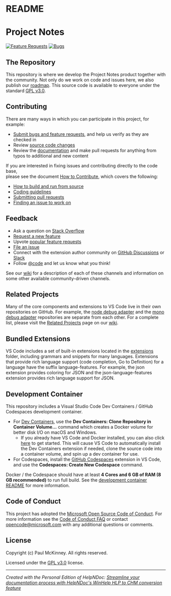 # README

# Project Notes
[![Feature Requests](https://img.shields.io/github/issues/kestermckinney/projectnotes/feature-request.svg)](https://github.com/proectnotes/issues?q=is%3Aopen+is%3Aissue+label%3Afeature-request+sort%3Areactions-%2B1-desc)
[![Bugs](https://img.shields.io/github/issues/kestermckinney/projectnotes/bug.svg)](https://github.com/kestermckinney/projectnotes/issues?utf8=✓&q=is%3Aissue+is%3Aopen+label%3Abug)


## The Repository

This repository is where we develop the Project Notes product together with the community. Not only do we work on code and issues here, we also publish our [roadmap](<https://github.com/kestermckinney/ProjectNotes/wiki/Roadmap>). This source code is available to everyone under the standard [GPL v3.0](<https://github.com/kestermckinney/ProjectNotes/LICENSE.txt>).

## Contributing

There are many ways in which you can participate in this project, for example:

* [Submit bugs and feature requests](<https://github.com/kestermckinney/ProjectNotes/issues>), and help us verify as they are checked in
* Review [source code changes](<https://github.com/kestermckinney/ProjectNotes/pulls>)
* Review the [documentation](<https://github.com/kestermckinney/ProjectNotes/wiki>) and make pull requests for anything from typos to additional and new content

If you are interested in fixing issues and contributing directly to the code base,\
please see the document [How to Contribute](<https://github.com/kestermckinney/ProjectNotes/wiki/How-to-Contribute>), which covers the following:

* [How to build and run from source](<https://github.com/kestermckinney/ProjectNotes/wiki/How-to-Contribute>)
* [Coding guidelines](<https://github.com/kestermckinney/ProjectNotes/wiki/Coding-Guidelines>)
* [Submitting pull requests](<https://github.com/kestermckinney/ProjectNotes/wiki/How-to-Contribute#pull-requests>)
* [Finding an issue to work on](<https://github.com/kestermckinney/ProjectNotes/wiki/How-to-Contribute#where-to-contribute>)

## Feedback

* Ask a question on [Stack Overflow](<https://stackoverflow.com/questions/tagged/vscode>)
* [Request a new feature](<CONTRIBUTING.md>)
* Upvote [popular feature requests](<https://github.com/kestermckinney/ProjectNotes/issues?q=is:open%20is:issue%20label:feature-request%20sort:reactions-%201-desc>)
* [File an issue](<https://github.com/kestermckinney/ProjectNotes/issues>)
* Connect with the extension author community on [GitHub Discussions](<https://github.com/microsoft/vscode-discussions/discussions>) or [Slack](<https://aka.ms/vscode-dev-community>)
* Follow [@code](<https://twitter.com/code>) and let us know what you think\!

See our [wiki](<https://github.com/kestermckinney/ProjectNotes/wiki/Feedback-Channels>) for a description of each of these channels and information on some other available community-driven channels.

## Related Projects

Many of the core components and extensions to VS Code live in their own repositories on GitHub. For example, the [node debug adapter](<https://github.com/microsoft/vscode-node-debug>) and the [mono debug adapter](<https://github.com/microsoft/vscode-mono-debug>) repositories are separate from each other. For a complete list, please visit the [Related Projects](<https://github.com/kestermckinney/ProjectNotes/wiki/Related-Projects>) page on our [wiki](<https://github.com/kestermckinney/ProjectNotes/wiki>).

## Bundled Extensions

VS Code includes a set of built-in extensions located in the [extensions](<extensions>) folder, including grammars and snippets for many languages. Extensions that provide rich language support (code completion, Go to Definition) for a language have the suffix language-features. For example, the json extension provides coloring for JSON and the json-language-features extension provides rich language support for JSON.

## Development Container

This repository includes a Visual Studio Code Dev Containers / GitHub Codespaces development container.

* For [Dev Containers](<https://aka.ms/vscode-remote/download/containers>), use the **Dev Containers: Clone Repository in Container Volume...** command which creates a Docker volume for better disk I/O on macOS and Windows.
  * If you already have VS Code and Docker installed, you can also click [here](<https://vscode.dev/redirect?url=vscode://ms-vscode-remote.remote-containers/cloneInVolume?url=https://github.com/microsoft/vscode>) to get started. This will cause VS Code to automatically install the Dev Containers extension if needed, clone the source code into a container volume, and spin up a dev container for use.
* For Codespaces, install the [GitHub Codespaces](<https://marketplace.visualstudio.com/items?itemName=GitHub.codespaces>) extension in VS Code, and use the **Codespaces: Create New Codespace** command.

Docker / the Codespace should have at least **4 Cores and 6 GB of RAM (8 GB recommended)** to run full build. See the [development container README](<.devcontainer/README.md>) for more information.

## Code of Conduct

This project has adopted the [Microsoft Open Source Code of Conduct](<https://opensource.microsoft.com/codeofconduct/>). For more information see the [Code of Conduct FAQ](<https://opensource.microsoft.com/codeofconduct/faq/>) or contact [opencode@microsoft.com](<mailto:opencode@microsoft.com>) with any additional questions or comments.

## License

Copyright (c) Paul McKinney. All rights reserved.

Licensed under the [GPL v3.0](<LICENSE.txt>) license.

***
_Created with the Personal Edition of HelpNDoc: [Streamline your documentation process with HelpNDoc's WinHelp HLP to CHM conversion feature](<https://www.helpndoc.com/step-by-step-guides/how-to-convert-a-hlp-winhelp-help-file-to-a-chm-html-help-help-file/>)_
